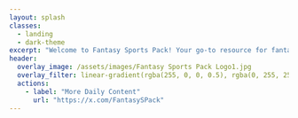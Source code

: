 ```yaml
---
layout: splash
classes:
  - landing
  - dark-theme
excerpt: "Welcome to Fantasy Sports Pack! Your go-to resource for fantasy football draft strategies and tips."
header:
  overlay_image: /assets/images/Fantasy Sports Pack Logo1.jpg
  overlay_filter: linear-gradient(rgba(255, 0, 0, 0.5), rgba(0, 255, 255, 0.5))
  actions:
    - label: "More Daily Content"
      url: "https://x.com/FantasySPack"
---
```


